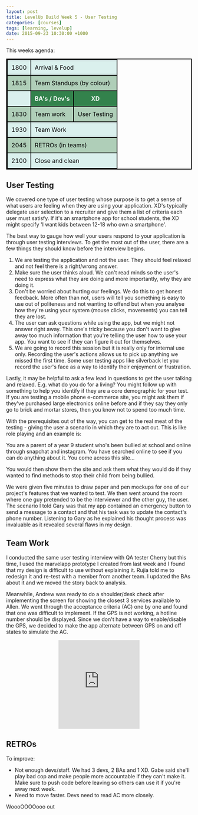 ```yaml
---
layout: post
title: LevelUp Build Week 5 - User Testing
categories: [courses]
tags: [learning, levelup]
date: 2015-09-23 10:30:00 +1000
---
```

<style>

table{
	margin: 0 auto;
    border-collapse: collapse;
    border-spacing: 0;
    border:2px solid #000000;
}

th{
    background: #33824c;
    color: white;
}

th, td{
    border:2px solid #000000;
    padding: 10px;
}

td{
	color: black;
}

tr:nth-child(even){
	background: #afceb8;
}

tr:nth-child(odd){
	background: #daf0ed;
}
</style>

This weeks agenda:

<table>
	<tr><td>1800</td><td colspan="2">Arrival & Food</td></tr>
	<tr><td>1815</td><td colspan="2">Team Standups (by colour)</td></tr>
	<tr><td></td><th>BA's / Dev's</th><th>XD</th></tr>
	<tr><td>1830</td><td>Team work</td><td>User Testing</td></tr>
	<tr><td>1930</td><td colspan="2">Team Work</td></tr>
	<tr><td>2045</td><td colspan="2">RETROs (in teams)</td></tr>
	<tr><td>2100</td><td colspan="2">Close and clean</td></tr>
</table>

## User Testing

We covered one type of user testing whose purpose is to get a sense of what users are feeling when they are using your application. XD's typically delegate user selection to a recruiter and give them a list of criteria each user must satisfy.  If it's an smartphone app for school students, the XD might specify 'I want kids between 12-18 who own a smartphone'.  

The best way to gauge how well your users respond to your application is through user testing interviews. To get the most out of the user, there are a few things they should know before the interview begins.

1. We are testing the application and not the user. They should feel relaxed and not feel there is a right/wrong answer.  
2. Make sure the user thinks aloud. We can't read minds so the user's need to express what they are doing and more importantly, why they are doing it.  
3. Don't be worried about hurting our feelings. We do this to get honest feedback. More often than not, users will tell you something is easy to use out of politeness and not wanting to offend but when you analyse how they're using your system (mouse clicks, movements) you can tell they are lost.
4. The user can ask questions while using the app, but we might not answer right away.  This one's tricky because you don't want to give away too much information that you're telling the user how to use your app.  You want to see if they can figure it out for themselves. 
5. We are going to record this session but it is really only for internal use only.  Recording the user's actions allows us to pick up anything we missed the first time.  Some user testing apps like silverback let you record the user's face as a way to identify their enjoyment or frustration.

Lastly, it may be helpful to ask a few lead in questions to get the user talking and relaxed.  E.g. what do you do for a living? You might follow up with something to help you identify if they are a core demographic for your test.  If you are testing a mobile phone e-commerce site, you might ask them if they've purchased large electronics online before and if they say they only go to brick and mortar stores, then you know not to spend too much time.

With the prerequisites out of the way, you can get to the real meat of the testing - giving the user a scenario in which they are to act out.  This is like role playing and an example is:

You are a parent of a year 9 student who's been bullied at school and online through snapchat and instagram.  You have searched online to see if you can do anything about it.  You come across this site...

You would then show them the site and ask them what they would do if they wanted to find methods to stop their child from being bullied.  

We were given five minutes to draw paper and pen mockups for one of our project's features that we wanted to test. We then went around the room where one guy pretended to be the interviewer and the other guy, the user. The scenario I told Gary was that my app contained an emergency button to send a message to a contact and that his task was to update the contact's phone number.  Listening to Gary as he explained his thought process was invaluable as it revealed several flaws in my design.  

## Team Work

I conducted the same user testing interview with QA tester Cherry but this time, I used the marvelapp prototype I created from last week and I found that my design is difficult to use without explaining it. Rujia told me to redesign it and re-test with a member from another team. I updated the BAs about it and we moved the story back to analysis.  

Meanwhile, Andrew was ready to do a shoulder/desk check after implementing the screen for showing the closest 3 services available to Allen. We went through the acceptance criteria (AC) one by one and found that one was difficult to implement. If the GPS is not working, a hotline number should be displayed. Since we don't have a way to enable/disable the GPS, we decided to make the app alternate between GPS on and off states to simulate the AC.  

<div style="text-align:center; width:100%"><iframe src="https://marvelapp.com/jccf87?emb=1" width="220" height="240" allowTransparency="true" frameborder="0"></iframe></div>

## RETROs

To improve:

* Not enough devs/staff. We had 3 devs, 2 BAs and 1 XD. Gabe said she'll play bad cop and make people more accountable if they can't make it. Make sure to push code before leaving so others can use it if you're away next week.
* Need to move faster. Devs need to read AC more closely.

WoooOOOOooo out